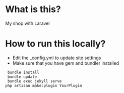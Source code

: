 # What is this?
My shop with Laravel

# How to run this locally?

- Edit the _config.yml to update site settings
- Make sure that you have gem and bundler installed

```
 bundle install
 bundle update
 bundle exec jekyll serve
php artisan make:plugin YourPlugin
```

